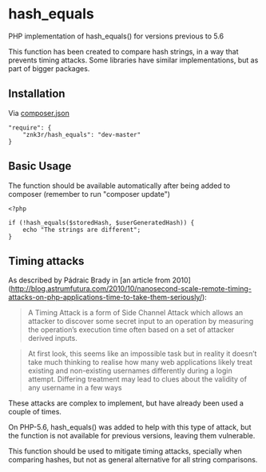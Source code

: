 # hash_equals

PHP implementation of hash_equals() for versions previous to 5.6

This function has been created to compare hash strings, in a way that prevents timing attacks. Some libraries have
similar implementations, but as part of bigger packages.

## Installation ##

Via [composer.json](http://getcomposer.org/doc/01-basic-usage.md#composer-json-project-setup)

    "require": {
        "znk3r/hash_equals": "dev-master"
    }

## Basic Usage ##

The function should be available automatically after being added to composer (remember to run "composer update")

    <?php
    
    if (!hash_equals($storedHash, $userGeneratedHash)) {
        echo "The strings are different"; 
    }

## Timing attacks

As described by Pádraic Brady in [an article from 2010]
(http://blog.astrumfutura.com/2010/10/nanosecond-scale-remote-timing-attacks-on-php-applications-time-to-take-them-seriously/):

> A Timing Attack is a form of Side Channel Attack which allows an attacker to discover some secret input to 
> an operation by measuring the operation’s execution time often based on a set of attacker derived inputs.

> At first look, this seems like an impossible task but in reality it doesn’t take much thinking to realise how
> many web applications likely treat existing and non-existing usernames differently during a login attempt. 
> Differing treatment may lead to clues about the validity of any username in a few ways

These attacks are complex to implement, but have already been used a couple of times.

On PHP-5.6, hash_equals() was added to help with this type of attack, but the function is not available for previous
versions, leaving them vulnerable.

This function should be used to mitigate timing attacks, specially when comparing hashes, but not as general
alternative for all string comparisons.
